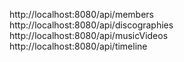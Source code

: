 http://localhost:8080/api/members   
http://localhost:8080/api/discographies   
http://localhost:8080/api/musicVideos   
http://localhost:8080/api/timeline   
